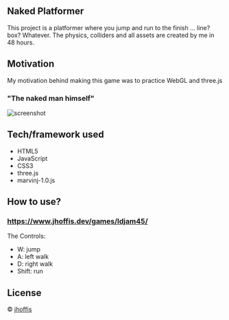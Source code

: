 ## Naked Platformer
This project is a platformer where you jump and run to the finish ... line? box? Whatever. 
The physics, colliders and all assets are created by me in 48 hours.

## Motivation
My motivation behind making this game was to practice WebGL and three.js

### "The naked man himself"
![screenshot](https://jhoffis.dev/pics/ldjam45thumb.jpg)

## Tech/framework used
- HTML5
- JavaScript
- CSS3
- three.js
- marvinj-1.0.js

## How to use?
### https://www.jhoffis.dev/games/ldjam45/
The Controls:
- W: jump 
- A: left walk
- D: right walk
- Shift: run

## License
© [jhoffis]()
